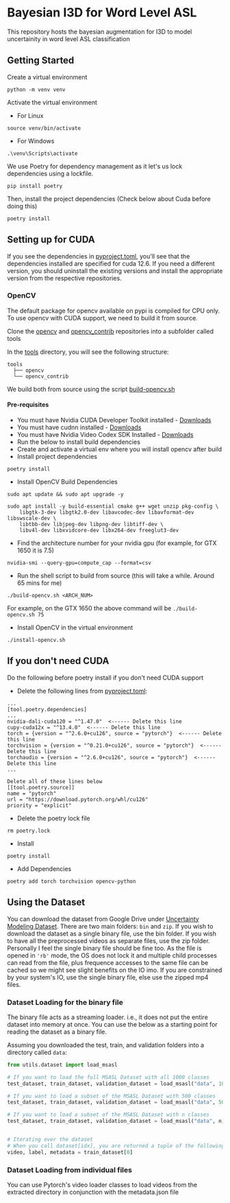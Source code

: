 # Bayesian I3D for Word Level ASL

This repository hosts the bayesian augmentation for I3D to model uncertainity in word level ASL classification

## Getting Started

Create a virtual environment
```shell
python -m venv venv
```

Activate the virtual environment
- For Linux
```shell
source venv/bin/activate
```

- For Windows
```shell
.\venv\Scripts\activate
```

We use Poetry for dependency management as it let's us lock dependencies using a lockfile.
```shell
pip install poetry
```

Then, install the project dependencies (Check below about Cuda before doing this)
```shell
poetry install
```


## Setting up for CUDA
If you see the dependencies in [pyproject.toml](./pyproject.toml), you'll see that the dependencies installed are specified for cuda 12.6. If you need a different version, you should uninstall the existing versions and install the appropriate version from the respective repositories.

### OpenCV
The default package for opencv available on pypi is compiled for CPU only. To use opencv with CUDA support, we need to build it from source.

Clone the [opencv](https://github.com/opencv/opencv) and [opencv_contrib](https://github.com/opencv/opencv_contrib) repositories into a subfolder called tools

In the [tools](./tools/) directory, you will see the following structure:
```
tools
  ├── opencv
  └── opencv_contrib
```

We build both from source using the script [build-opencv.sh](./build-opencv.sh)

#### Pre-requisites
- You must have Nvidia CUDA Developer Toolkit installed - [Downloads](https://developer.nvidia.com/cuda-downloads)
- You must have cudnn installed - [Downloads](https://developer.nvidia.com/cudnn)
- You must have Nvidia Video Codex SDK Installed - [Downloads](https://developer.nvidia.com/video-codec-sdk)
- Run the below to install build dependencies
- Create and activate a virtual env where you will install opencv after build
- Install project dependencies
```shell
poetry install
``` 
- Install OpenCV Build Dependencies
```shell
sudo apt update && sudo apt upgrade -y
```
```shell
sudo apt install -y build-essential cmake g++ wget unzip pkg-config \
    libgtk-3-dev libgtk2.0-dev libavcodec-dev libavformat-dev libswscale-dev \
    libtbb-dev libjpeg-dev libpng-dev libtiff-dev \
    libv4l-dev libxvidcore-dev libx264-dev freeglut3-dev
```
- Find the architecture number for your nvidia gpu (for example, for GTX 1650 it is 7.5)
```shell
nvidia-smi --query-gpu=compute_cap --format=csv
```

- Run the shell script to build from source (this will take a while. Around 65 mins for me)
```shell
./build-opencv.sh <ARCH_NUM>
```
For example, on the GTX 1650 the above command will be `./build-opencv.sh 75`

- Install OpenCV in the virtual environment
```shell
./install-opencv.sh
```

## If you don't need CUDA

Do the following before poetry install if you don't need CUDA support

- Delete the following lines from [pyproject.toml](./pyproject.toml):
```
...
[tool.poetry.dependencies]
...
nvidia-dali-cuda120 = "^1.47.0"  <------ Delete this line
cupy-cuda12x = "^13.4.0"  <------ Delete this line
torch = {version = "^2.6.0+cu126", source = "pytorch"}  <------ Delete this line
torchvision = {version = "^0.21.0+cu126", source = "pytorch"}  <------ Delete this line
torchaudio = {version = "^2.6.0+cu126", source = "pytorch"}  <------ Delete this line
...

Delete all of these lines below
[[tool.poetry.source]]
name = "pytorch"
url = "https://download.pytorch.org/whl/cu126"
priority = "explicit"
```

- Delete the poetry lock file
```shell
rm poetry.lock
```

- Install
```shell
poetry install
```

- Add Dependencies
```shell
poetry add torch torchvision opencv-python
```


## Using the Dataset

You can download the dataset from Google Drive under [Uncertainty Modeling Dataset](https://drive.google.com/drive/u/0/folders/1mzAql9-bdX59mUN7_TDTzLQ8Sb68ELqi).
There are two main folders: `bin` and `zip`. If you wish to download the dataset as a single binary file, use the bin folder. If you wish to have all the preprocessed videos as separate files, use the zip folder. Personally I feel the single binary file should be fine too. As the file is opened in `'rb'` mode, the OS does not lock it and multiple child processes can read from the file, plus frequence accesses to the same file can be cached so we might see slight benefits on the IO imo. If you are constrained by your system's IO, use the single binary file, else use the zipped mp4 files.

### Dataset Loading for the binary file

The binary file acts as a streaming loader. i.e., it does not put the entire dataset into memory at once. You can use the below as a starting point for reading the dataset as a binary file.

Assuming you downloaded the test, train, and validation folders into a directory called `data`:

```python
from utils.dataset import load_msasl

# If you want to load the full MSASL Dataset with all 1000 classes
test_dataset, train_dataset, validation_dataset = load_msasl("data", 1000)

# If you want to load a subset of the MSASL Dataset with 500 classes
test_dataset, train_dataset, validation_dataset = load_msasl("data", 500)

# If you want to load a subset of the MSASL Dataset with n classes
test_dataset, train_dataset, validation_dataset = load_msasl("data", n)


# Iterating over the dataset
# When you call dataset[idx], you are returned a tuple of the following format (video_tensor: Tensor, label: int, metadata: dict)
video, label, metadata = train_dataset[0]
```

### Dataset Loading from individual files

You can use Pytorch's video loader classes to load videos from the extracted directory in conjunction with the metadata.json file
